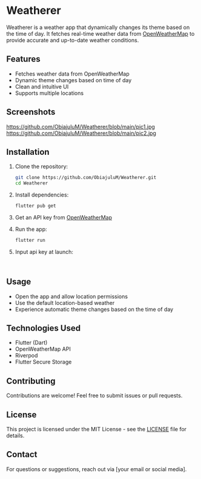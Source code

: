 # Weatherer

Weatherer is a weather app that dynamically changes its theme based on the time of day. It fetches real-time weather data from [OpenWeatherMap](https://openweathermap.org/) to provide accurate and up-to-date weather conditions.

## Features
- Fetches weather data from OpenWeatherMap
- Dynamic theme changes based on time of day
- Clean and intuitive UI
- Supports multiple locations

## Screenshots
https://github.com/ObiajuluM/Weatherer/blob/main/pic1.jpg
https://github.com/ObiajuluM/Weatherer/blob/main/pic2.jpg

## Installation

1. Clone the repository:
   ```sh
   git clone https://github.com/ObiajuluM/Weatherer.git
   cd Weatherer
   ```

2. Install dependencies:
   ```sh
   flutter pub get
   ```

3. Get an API key from [OpenWeatherMap](https://home.openweathermap.org/users/sign_up)

6. Run the app:
   ```sh
   flutter run
   ```


4. Input api key at launch:
   ```sh
 
   ```


## Usage
- Open the app and allow location permissions 
- Use the default location-based weather
- Experience automatic theme changes based on the time of day

## Technologies Used
- Flutter (Dart)
- OpenWeatherMap API
- Riverpod
- Flutter Secure Storage

## Contributing
Contributions are welcome! Feel free to submit issues or pull requests.

## License
This project is licensed under the MIT License - see the [LICENSE](LICENSE) file for details.

## Contact
For questions or suggestions, reach out via [your email or social media].

